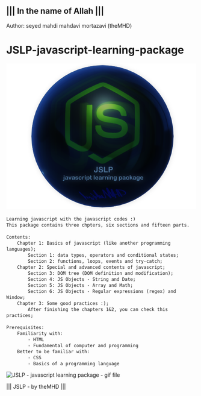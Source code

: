 ﻿||| In the name of Allah ||| 
---------------------------
Author:  seyed mahdi mahdavi mortazavi (theMHD)
>>> 

# JSLP-javascript-learning-package
![JSLP - javascript learning package - png file](Logo/JSLPlogo.png)

    Learning javascript with the javascript codes :)
    This package contains three chpters, six sections and fifteen parts.

    Contents:
        Chapter 1: Basics of javascript (like another programming languages);
            Section 1: data types, operators and conditional states;
            Section 2: functions, loops, events and try-catch;
        Chapter 2: Special and advanced contents of javascript;
            Section 3: DOM tree (DOM definition and modification);
            Section 4: JS Objects - String and Date;
            Section 5: JS Objects - Array and Math;
            Section 6: JS Objects - Regular expressions (regex) and Window;
        Chapter 3: Some good practices :);
            After finishing the chapters 1&2, you can check this practices;

    Prerequisites:
        Familiarity with:
            - HTML
            - Fundamental of computer and programming
        Better to be familiar with:
            - CSS
            - Basics of a programming language

![JSLP - javascript learning package - gif file](Logo/JSLPlogo.gif)

||| JSLP - by theMHD |||
